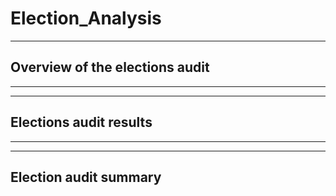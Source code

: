 # Election_Analysis
---
## Overview of the elections audit
---



---
## Elections audit results
---





---
## Election audit summary
